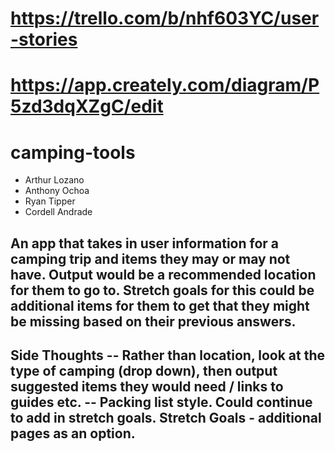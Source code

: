 # https://trello.com/b/nhf603YC/user-stories
# https://app.creately.com/diagram/P5zd3dqXZgC/edit
# camping-tools
- Arthur Lozano
- Anthony Ochoa
- Ryan Tipper
- Cordell Andrade

## An app that takes in user information for a camping trip and items they may or may not have. Output would be a recommended location for them to go to. Stretch goals for this could be additional items for them to get that they might be missing based on their previous answers.
## Side Thoughts -- Rather than location, look at the type of camping (drop down), then output suggested items they would need / links to guides etc. -- Packing list style. Could continue to add in stretch goals. Stretch Goals - additional pages as an option.
